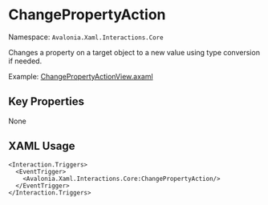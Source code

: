 # ChangePropertyAction

Namespace: `Avalonia.Xaml.Interactions.Core`

Changes a property on a target object to a new value using type conversion if needed.

Example: [ChangePropertyActionView.axaml](samples/BehaviorsTestApplication/Views/Pages/ChangePropertyActionView.axaml)

## Key Properties
None

## XAML Usage
```xaml
<Interaction.Triggers>
  <EventTrigger>
    <Avalonia.Xaml.Interactions.Core:ChangePropertyAction/>
  </EventTrigger>
</Interaction.Triggers>
```
